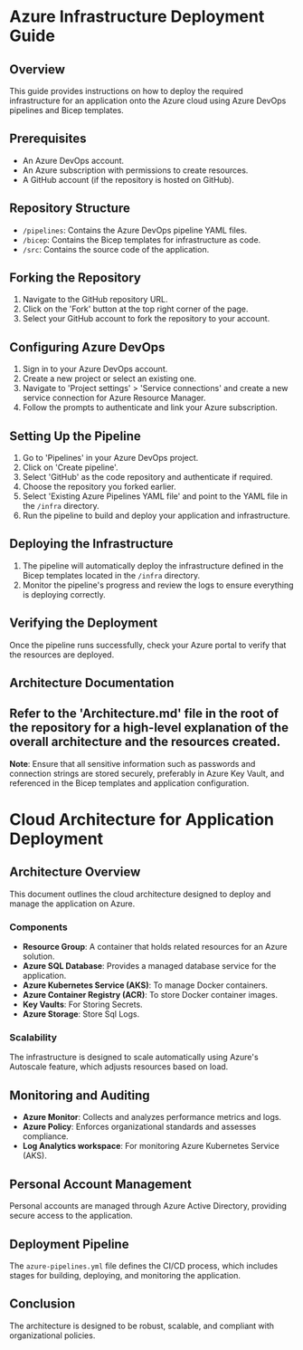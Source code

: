 # Azure Infrastructure Deployment Guide

## Overview
This guide provides instructions on how to deploy the required infrastructure for an application onto the Azure cloud using Azure DevOps pipelines and Bicep templates.

## Prerequisites
- An Azure DevOps account.
- An Azure subscription with permissions to create resources.
- A GitHub account (if the repository is hosted on GitHub).

## Repository Structure
- `/pipelines`: Contains the Azure DevOps pipeline YAML files.
- `/bicep`: Contains the Bicep templates for infrastructure as code.
- `/src`: Contains the source code of the application.

## Forking the Repository
1. Navigate to the GitHub repository URL.
2. Click on the 'Fork' button at the top right corner of the page.
3. Select your GitHub account to fork the repository to your account.

## Configuring Azure DevOps
1. Sign in to your Azure DevOps account.
2. Create a new project or select an existing one.
3. Navigate to 'Project settings' > 'Service connections' and create a new service connection for Azure Resource Manager.
4. Follow the prompts to authenticate and link your Azure subscription.

## Setting Up the Pipeline
1. Go to 'Pipelines' in your Azure DevOps project.
2. Click on 'Create pipeline'.
3. Select 'GitHub' as the code repository and authenticate if required.
4. Choose the repository you forked earlier.
5. Select 'Existing Azure Pipelines YAML file' and point to the YAML file in the `/infra` directory.
6. Run the pipeline to build and deploy your application and infrastructure.

## Deploying the Infrastructure
1. The pipeline will automatically deploy the infrastructure defined in the Bicep templates located in the `/infra` directory.
2. Monitor the pipeline's progress and review the logs to ensure everything is deploying correctly.

## Verifying the Deployment
 Once the pipeline runs successfully, check your Azure portal to verify that the resources are deployed.


## Architecture Documentation
Refer to the 'Architecture.md' file in the root of the repository for a high-level explanation of the overall architecture and the resources created.
--------------------------------------------------------------------------------------------------------------------------------------------------------------------

**Note**: Ensure that all sensitive information such as passwords and connection strings are stored securely, preferably in Azure Key Vault, and referenced in the Bicep templates and application configuration.

# Cloud Architecture for Application Deployment

## Architecture Overview

This document outlines the cloud architecture designed to deploy and manage the application on Azure.

### Components

- **Resource Group**: A container that holds related resources for an Azure solution.
- **Azure SQL Database**: Provides a managed database service for the application.
- **Azure Kubernetes Service (AKS)**: To manage Docker containers.
- **Azure Container Registry (ACR)**: To store Docker container images.
- **Key Vaults**: For Storing Secrets.
- **Azure Storage**: Store Sql Logs.

### Scalability

The infrastructure is designed to scale automatically using Azure's Autoscale feature, which adjusts resources based on load.

## Monitoring and Auditing

- **Azure Monitor**: Collects and analyzes performance metrics and logs.
- **Azure Policy**: Enforces organizational standards and assesses compliance.
- **Log Analytics workspace**: For monitoring Azure Kubernetes Service (AKS).

## Personal Account Management

Personal accounts are managed through Azure Active Directory, providing secure access to the application.

## Deployment Pipeline

The `azure-pipelines.yml` file defines the CI/CD process, which includes stages for building, deploying, and monitoring the application.

## Conclusion

The architecture is designed to be robust, scalable, and compliant with organizational policies.

